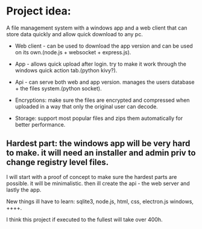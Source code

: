 # Project idea: 
A file management system with a windows app and a web client that can store data quickly and allow quick download to any pc.

- Web client - can be used to download the app version and can be used on its own.(node.js + websocket + express.js).
- App - allows quick upload after login. try to make it work through the windows quick action tab.(python kivy?).
- Api - can serve both web and app version. manages the users database + the files system.(python socket).


- Encryptions: make sure the files are encrypted and compressed when uploaded in a way that only the original user can decode.
- Storage: support most popular files and zips them automatically for better performance.

## Hardest part: the windows app will be very hard to make. it will need an installer and admin priv to change registry level files.

I will start with a proof of concept to make sure the hardest parts are possible. it will be minimalistic. then ill create the api - the web server and lastly the app.

New things ill have to learn: sqlite3, node.js, html, css, electron.js windows, ++++.

I think this project if executed to the fullest will take over 400h.
